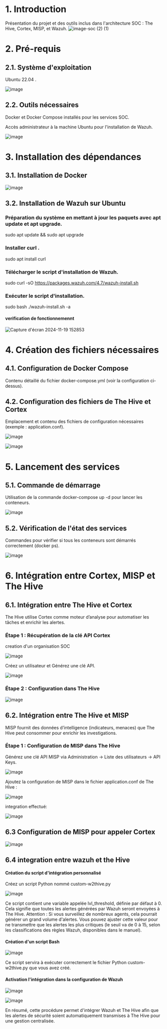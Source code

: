 # 1. Introduction
Présentation du projet et des outils inclus dans l'architecture SOC : The Hive, Cortex, MISP, et Wazuh.
![image-soc (2) (1)](https://github.com/user-attachments/assets/c1b914ea-1491-49ab-b7d1-2a7757c66874)
# 2. Pré-requis
## 2.1. Système d'exploitation
Ubuntu 22.04 .

![image](https://github.com/user-attachments/assets/7b7e6b92-d884-4b9d-8df4-f08fac93c270)

## 2.2. Outils nécessaires
Docker et Docker Compose installés pour les services SOC.

Accès administrateur à la machine Ubuntu pour l'installation de Wazuh.

![image](https://github.com/user-attachments/assets/9891b488-93cb-498f-b825-9734787bc634)

# 3. Installation des dépendances
## 3.1. Installation de Docker

![image](https://github.com/user-attachments/assets/b5bdd3ae-1261-4f62-a8d5-971a2025459b)

## 3.2. Installation de Wazuh sur Ubuntu
### Préparation du système en mettant à jour les paquets avec apt update et apt upgrade.
sudo apt update && sudo apt upgrade
###  Installer curl .
sudo apt install curl
### Télécharger le script d'installation de Wazuh.
sudo curl -sO https://packages.wazuh.com/4.7/wazuh-install.sh
### Exécuter le script d'installation.
sudo bash ./wazuh-install.sh -a

#### verification de fonctionnemennt

![Capture d'écran 2024-11-19 152853](https://github.com/user-attachments/assets/ca35db49-5f77-4f48-9b93-600aab4f0e3c)

# 4. Création des fichiers nécessaires
## 4.1. Configuration de Docker Compose
Contenu détaillé du fichier docker-compose.yml (voir la configuration ci-dessus).
## 4.2. Configuration des fichiers de The Hive et Cortex
Emplacement et contenu des fichiers de configuration nécessaires (exemple : application.conf).

![image](https://github.com/user-attachments/assets/d6d472f7-c174-44e1-808d-ea85bf166b65)

![image](https://github.com/user-attachments/assets/518e9dfb-1350-44c4-9319-19af0b38d3dd)


# 5. Lancement des services
## 5.1. Commande de démarrage
Utilisation de la commande docker-compose up -d pour lancer les conteneurs.

![image](https://github.com/user-attachments/assets/fa89a69f-b6eb-4f97-88a3-69aeca27ae6e)


## 5.2. Vérification de l'état des services
Commandes pour vérifier si tous les conteneurs sont démarrés correctement (docker ps).

![image](https://github.com/user-attachments/assets/dd4185d6-6f14-4993-b6dd-c96534d5901b)

# 6. Intégration entre Cortex, MISP et The Hive
## 6.1. Intégration entre The Hive et Cortex
The Hive utilise Cortex comme moteur d’analyse pour automatiser les tâches et enrichir les alertes.
### Étape 1 : Récupération de la clé API Cortex
creation d'un organisation SOC 

![image](https://github.com/user-attachments/assets/fc42a4b8-ce8a-4ff4-8ade-d51a23748bc8)

Créez un utilisateur et Générez une clé API.

![image](https://github.com/user-attachments/assets/fbfd8653-c13b-4488-b5e4-a123b9e31803)

### Étape 2 : Configuration dans The Hive

![image](https://github.com/user-attachments/assets/3b820a35-d48e-476e-8fab-3292062f55eb)

## 6.2. Intégration entre The Hive et MISP
MISP fournit des données d’intelligence (indicateurs, menaces) que The Hive peut consommer pour enrichir les investigations.
### Étape 1 : Configuration de MISP dans The Hive
Générez une clé API MISP via Administration → Liste des utilisateurs → API Keys.

![image](https://github.com/user-attachments/assets/e334e1a1-532b-4339-9a9c-2943ed7ce1e4)

Ajoutez la configuration de MISP dans le fichier application.conf de The Hive :

![image](https://github.com/user-attachments/assets/507d9e70-2015-4356-907c-c232ecac7bbd)

integration effectué:

![image](https://github.com/user-attachments/assets/7bbb3874-8cca-4688-890c-778ee3ab55c3)

## 6.3 Configuration de MISP pour appeler Cortex

![image](https://github.com/user-attachments/assets/279c3864-6339-451f-8d2d-d59b0d0fec2f)

## 6.4 integration entre wazuh et the Hive
#### Création du script d'intégration personnalisé
Créez un script Python nommé custom-w2thive.py 

![image](https://github.com/user-attachments/assets/ce2ed194-9715-48d0-9556-cc8d23799e81)

Ce script contient une variable appelée lvl_threshold, définie par défaut à 0.
  Cela signifie que toutes les alertes générées par Wazuh seront envoyées à The Hive.
  Attention : Si vous surveillez de nombreux agents, cela pourrait générer un grand volume       d'alertes.
  Vous pouvez ajuster cette valeur pour ne transmettre que les alertes les plus critiques (le seuil va de 0 à 15, selon les classifications des règles Wazuh, disponibles dans le manuel).
#### Création d'un script Bash

![image](https://github.com/user-attachments/assets/760ec2bb-1b97-4466-88a8-25fb33d1b5ec)

Ce script servira à exécuter correctement le fichier Python custom-w2thive.py que vous avez créé.
#### Activation l'intégration dans la configuration de Wazuh

![image](https://github.com/user-attachments/assets/4f437e7c-199e-4514-a721-490dfa87499e)

![image](https://github.com/user-attachments/assets/e118aad2-4a60-4a24-96bc-ead9f59b16b3)

En résumé, cette procédure permet d'intégrer Wazuh et The Hive afin que les alertes de sécurité soient automatiquement transmises à The Hive pour une gestion centralisée.

